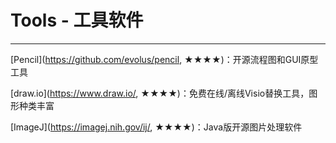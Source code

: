 # Tools - 工具软件
---

[Pencil](https://github.com/evolus/pencil, **★★★★**)：开源流程图和GUI原型工具

[draw.io](https://www.draw.io/, **★★★★**)：免费在线/离线Visio替换工具，图形种类丰富

[ImageJ](https://imagej.nih.gov/ij/, **★★★★**)：Java版开源图片处理软件
